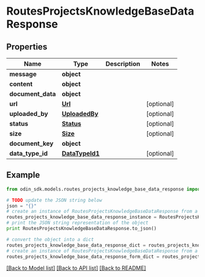 # RoutesProjectsKnowledgeBaseDataResponse


## Properties

Name | Type | Description | Notes
------------ | ------------- | ------------- | -------------
**message** | **object** |  | 
**content** | **object** |  | 
**document_data** | **object** |  | 
**url** | [**Url**](Url.md) |  | [optional] 
**uploaded_by** | [**UploadedBy**](UploadedBy.md) |  | [optional] 
**status** | [**Status**](Status.md) |  | [optional] 
**size** | [**Size**](Size.md) |  | [optional] 
**document_key** | **object** |  | 
**data_type_id** | [**DataTypeId1**](DataTypeId1.md) |  | [optional] 

## Example

```python
from odin_sdk.models.routes_projects_knowledge_base_data_response import RoutesProjectsKnowledgeBaseDataResponse

# TODO update the JSON string below
json = "{}"
# create an instance of RoutesProjectsKnowledgeBaseDataResponse from a JSON string
routes_projects_knowledge_base_data_response_instance = RoutesProjectsKnowledgeBaseDataResponse.from_json(json)
# print the JSON string representation of the object
print RoutesProjectsKnowledgeBaseDataResponse.to_json()

# convert the object into a dict
routes_projects_knowledge_base_data_response_dict = routes_projects_knowledge_base_data_response_instance.to_dict()
# create an instance of RoutesProjectsKnowledgeBaseDataResponse from a dict
routes_projects_knowledge_base_data_response_form_dict = routes_projects_knowledge_base_data_response.from_dict(routes_projects_knowledge_base_data_response_dict)
```
[[Back to Model list]](../README.md#documentation-for-models) [[Back to API list]](../README.md#documentation-for-api-endpoints) [[Back to README]](../README.md)


